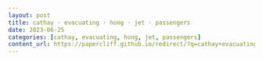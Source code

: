 ```yaml
---
layout: post
title: cathay · evacuating · hong · jet · passengers
date: 2023-06-25
categories: [cathay, evacuating, hong, jet, passengers]
content_url: https://papercliff.github.io/redirect/?q=cathay+evacuating+hong+jet+passengers&tbs=cdr:1,cd_min:6/24/2023,cd_max:6/26/2023
---
```

